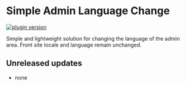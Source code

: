 Simple Admin Language Change
===========================

[![plugin version](https://img.shields.io/wordpress/plugin/v/simple-admin-language-change.svg)](https://wordpress.org/plugins/simple-admin-language-change)

Simple and lightweight solution for changing the language of the admin area. Front site locale and language remain unchanged.

Unreleased updates
------------------
- none